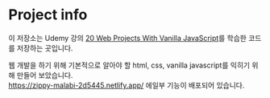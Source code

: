 # Project info
이 저장소는 Udemy 강의 [20 Web Projects With Vanilla JavaScript](https://www.udemy.com/course/web-projects-with-vanilla-javascript
)를 학습한 코드를 저장하는 곳입니다.

웹 개발을 하기 위해 기본적으로 알아야 할 html, css, vanilla javascript를 익히기 위해 만들어 보았습니다.  
https://zippy-malabi-2d5445.netlify.app/ 에일부 기능이 배포되어 있습니다.

